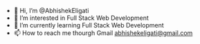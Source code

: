 - 👋 Hi, I’m @AbhishekEligati
- 👀 I’m interested in Full Stack Web Development
- 🌱 I’m currently learning Full Stack Web Development
- 📫 How to reach me thourgh Gmail abhishekeligati@gmail.com

